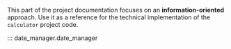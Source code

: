 This part of the project documentation focuses on
an **information-oriented** approach. Use it as a
reference for the technical implementation of the
`calculator` project code.

::: date_manager.date_manager